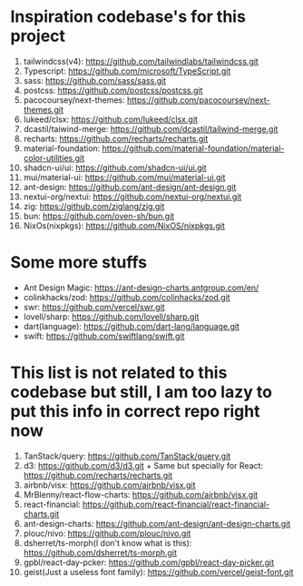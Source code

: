 # Inspiration codebase's for this project
1. tailwindcss(v4): https://github.com/tailwindlabs/tailwindcss.git
2. Typescript: https://github.com/microsoft/TypeScript.git
3. sass: https://github.com/sass/sass.git
4. postcss: https://github.com/postcss/postcss.git
1. pacocoursey/next-themes: https://github.com/pacocoursey/next-themes.git
1. lukeed/clsx: https://github.com/lukeed/clsx.git
1. dcastil/taiwind-merge: https://github.com/dcastil/tailwind-merge.git
1. recharts: https://github.com/recharts/recharts.git
5. material-foundation: https://github.com/material-foundation/material-color-utilities.git
6. shadcn-ui/ui: https://github.com/shadcn-ui/ui.git
7. mui/material-ui: https://github.com/mui/material-ui.git
8. ant-design: https://github.com/ant-design/ant-design.git
9. nextui-org/nextui: https://github.com/nextui-org/nextui.git
10. zig: https://github.com/ziglang/zig.git
11. bun: https://github.com/oven-sh/bun.git
12. NixOs(nixpkgs): https://github.com/NixOS/nixpkgs.git

# Some more stuffs
* Ant Design Magic: https://ant-design-charts.antgroup.com/en/
* colinkhacks/zod: https://github.com/colinhacks/zod.git
* swr: https://github.com/vercel/swr.git
* lovell/sharp: https://github.com/lovell/sharp.git
* dart(language): https://github.com/dart-lang/language.git
* swift: https://github.com/swiftlang/swift.git

<!-- Too lazay... -->
# This list is not related to this codebase but still, I am too lazy to put this info in correct repo right now
1. TanStack/query: https://github.com/TanStack/query.git
2. d3: https://github.com/d3/d3.git + Same but specially for React: https://github.com/recharts/recharts.git
3. airbnb/visx: https://github.com/airbnb/visx.git
4. MrBlenny/react-flow-charts: https://github.com/airbnb/visx.git
5. react-financial: https://github.com/react-financial/react-financial-charts.git
6. ant-design-charts: https://github.com/ant-design/ant-design-charts.git
7. plouc/nivo: https://github.com/plouc/nivo.git
8. dsherret/ts-morph(I don't know what is this): https://github.com/dsherret/ts-morph.git
9. gpbl/react-day-pcker: https://github.com/gpbl/react-day-picker.git
10. geist(Just a useless font family): https://github.com/vercel/geist-font.git
